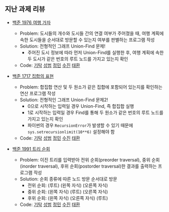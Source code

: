 ## 지난 과제 리뷰

- [백준 1976 여행 가자](https://www.acmicpc.net/problem/1976)
  - Problem: 도시들의 개수와 도시들 간의 연결 여부가 주어졌을 때, 여행 계획에 속한 도시들을 순서대로 방문할 수 있는지 여부를 판별하는 프로그램 작성
  - Solution: 전형적인 그래프 Union-Find 문제!        
    - 주어진 도시 정보에 따라 먼저 Union-Find를 실행한 후, 여행 계획에 속한 두 도시가 같은 번호의 루트 노드를 가지고 있는지 확인
  - Code: [기탁]() [성범]() [정민]() [수진](https://github.com/ZenithOfApex/suzan/blob/master/BOJ/%5BGraph%5D1976.py) [태환]()

- [백준 1717 집합의 표현](https://www.acmicpc.net/problem/1717)
  - Problem: 합집합 연산 및 두 원소가 같은 집합에 포함되어 있는지를 확인하는 연산 프로그램 작성
  - Solution: 전형적인 그래프 Union-Find 문제2!    
    - 0으로 시작하는 입력일 경우 Union-Find, 즉 합집합 실행
    - 1로 시작하는 입력일 경우 Find를 통해 두 원소가 같은 번호의 루트 노드를 가지고 있는지 확인 
    - 파이썬의 경우 `RecursionError`가 발생할 수 있기 때문에 `sys.setrecursionlimit(10**6)` 설정해야 함
  - Code: [기탁]() [성범]() [정민]() [수진](https://github.com/ZenithOfApex/suzan/blob/master/BOJ/%5BGraph%5D1717.py) [태환]()

- [백준 1991 트리 순회](https://www.acmicpc.net/problem/1991)
  - Problem: 이진 트리를 입력받아 전위 순회(preorder traversal), 중위 순회(inorder traversal), 후위 순회(postorder traversal)한 결과를 출력하는 프로그램 작성
  - Solution: 순회 종류에 따른 노드 방문 순서대로 방문        
    - 전위 순회: (루트) (왼쪽 자식) (오른쪽 자식)
    - 중위 순회: (왼쪽 자식) (루트) (오른쪽 자식)
    - 후위 순회: (왼쪽 자식) (오른쪽 자식) (루트)
  - Code: [기탁]() [성범]() [정민]() [수진]() [태환]()
